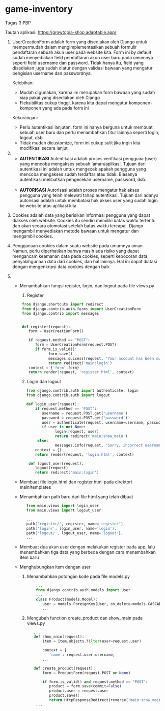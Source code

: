 # game-inventory
Tugas 3 PBP

Tautan aplikasi: https://growtopia-shop.adaptable.app/

1. UserCreationForm adalah form yang disediakan oleh Django untuk mempermudah dalam mengimplementasikan sebuah formulir pendaftaran sebuah akun user pada 
   website kita. Form ini by default sudah menyediakan field pendaftaran akun user baru pada umumnya seperti field username dan password. Tidak hanya itu, 
   field yang disediakan juga sudah diatur dengan validasi bawaan yang mengatur pengisian username dan passwordnya.

   Kelebihan:
   + Mudah digunakan, karena ini merupakan form bawaan yang sudah siap pakai yang disediakan oleh Django
   + Fleksibilitas cukup tinggi, karena kita dapat mengatur komponen-komponen yang ada pada form ini

   Kekurangan:
   + Perlu autentikasi lanjutan, form ini hanya berguna untuk membuat sebuah user baru dan perlu menambahkan fitur lainnya seperti login, logout, dsb
   + Tidak mudah dicustomize, form ini cukup sulit jika ingin kita modifikasi secara lanjut
  
2. + **AUTENTIKASI**
     Autentikasi adalah proses verifikasi pengguna (user) yang mencoba mengakses sebuah laman/aplikasi. Tujuan dari autentikasi ini adalah untuk mengecek 
     apakah pengguna yang mencoba mengakses sudah terdaftar atau tidak. Biasanya autentikasi melibatkan pengecekan username, password, dsb. <br><br>
   + **AUTORISASI**
     Autorisasi adalah proses mengatur hak akses pengguna yang telah melewati tahap autentikasi. Tujuan dari adanya autorisasi adalah untuk membatasi hak akses user yang sudah login ke website atau aplikasi kita.

3. Cookies adalah data yang berisikan informasi pengguna yang dapat diakses oleh  website. Cookies itu sendiri memiliki batas waktu tertentu dan akan secara otomotasi setelah batas waktu tercapai. Django mengambil menyediakan metode bawaan untuk mengatur dan mengambil cookies.


4. Penggunaan cookies dalam suatu website pada umumnya aman. Namun, perlu diperhatikan bahwa masih ada risiko yang dapat mengancam keamanan data pada cookies, seperti kebocoran data, penyalahgunaan data dari cookies, dan hal lainnya. Hal ini dapat diatasi dengan mengenkripsi data cookies dengan baik  

5. + Menambahkan fungsi register, login, dan logout pada file views.py 
     1. Register

     ```python
      from django.shortcuts import redirect
      from django.contrib.auth.forms import UserCreationForm
      from django.contrib import messages  


      def register(request):
         form = UserCreationForm()

         if request.method == "POST":
            form = UserCreationForm(request.POST)
            if form.is_valid():
                  form.save()
                  messages.success(request, 'Your account has been successfully created!')
                  return redirect('main:login')
         context = {'form':form}
         return render(request, 'register.html', context)
     ```

     2. Login dan logout

     ```python
        from django.contrib.auth import authenticate, login
        from django.contrib.auth import logout

        def login_user(request):
            if request.method == 'POST':
               username = request.POST.get('username')
               password = request.POST.get('password')
               user = authenticate(request, username=username, password=password)
               if user is not None:
                     login(request, user)
                     return redirect('main:show_main')
             else:
                     messages.info(request, 'Sorry, incorrect username or password. Please try again.')
            context = {}
            return render(request, 'login.html', context)    

         def logout_user(request):
            logout(request)
            return redirect('main:login')
     ```

   + Membuat file login.html dan register.html pada direktori main/templates
   + Menambahkan path baru dari file html yang telah dibuat
     
     ```python
        from main.views import login_user
        from main.views import logout_user

        ...
        path('register/', register, name='register'), 
        path('login/', login_user, name='login'),
        path('logout/', logout_user, name='logout'),
        ...
     ```

   + Membuat dua akun user dengan melakukan register pada app, lalu menambahkan   tiga data yang berbeda dengan cara menambahkan item baru
   + Menghubungkan item dengan user
     
     1. Menambahkan potongan kode pada file models.py
        ```python
            ...
            from django.contrib.auth.models import User
            ...
            class Product(models.Model):
               user = models.ForeignKey(User, on_delete=models.CASCADE)
               ...
        ```

     2. Mengubah function create_product dan show_main pada views.py
        ```python
           ...
           def show_main(request):
               item = Item.objects.filter(user=request.user)

               context = {
                  'name': request.user.username,
               ...

           def create_product(request):
               form = ProductForm(request.POST or None)

               if form.is_valid() and request.method == "POST":
                  product = form.save(commit=False)
                  product.user = request.user
                  product.save()
                  return HttpResponseRedirect(reverse('main:show_main'))
            ...
        ```

   

